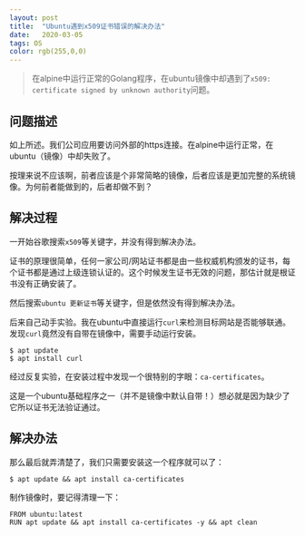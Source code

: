 ```yaml
---
layout: post
title:  "Ubuntu遇到x509证书错误的解决办法"
date:   2020-03-05
tags: OS
color: rgb(255,0,0)
---
```


> 在alpine中运行正常的Golang程序，在ubuntu镜像中却遇到了`x509: certificate signed by unknown authority`问题。

## 问题描述

如上所述。我们公司应用要访问外部的https连接。在alpine中运行正常，在ubuntu（镜像）中却失败了。

按理来说不应该啊，前者应该是个非常简略的镜像，后者应该是更加完整的系统镜像。为何前者能做到的，后者却做不到？

## 解决过程

一开始谷歌搜索`x509`等关键字，并没有得到解决办法。

证书的原理很简单，任何一家公司/网站证书都是由一些权威机构颁发的证书，每个证书都是通过上级连锁认证的。这个时候发生证书无效的问题，那估计就是根证书没有正确安装了。

然后搜索`ubuntu 更新证书`等关键字，但是依然没有得到解决办法。

后来自己动手实验。我在ubuntu中直接运行`curl`来检测目标网站是否能够联通。发现`curl`竟然没有自带在镜像中，需要手动运行安装。

```shell-session
$ apt update
$ apt install curl
```

经过反复实验，在安装过程中发现一个很特别的字眼：`ca-certificates`。

这是一个ubuntu基础程序之一（并不是镜像中默认自带！）想必就是因为缺少了它所以证书无法验证通过。

## 解决办法

那么最后就弄清楚了，我们只需要安装这一个程序就可以了：

```shell-session
$ apt update && apt install ca-certificates
```

制作镜像时，要记得清理一下：

```text
FROM ubuntu:latest
RUN apt update && apt install ca-certificates -y && apt clean
```
